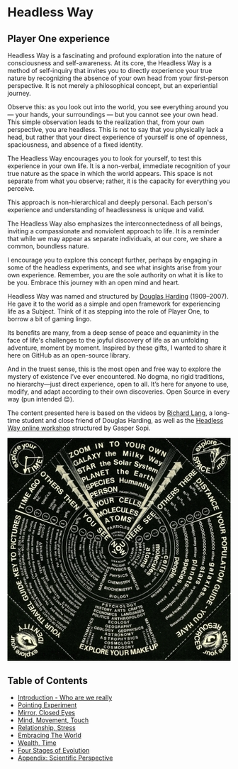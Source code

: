 # Headless Way
## Player One experience 

Headless Way is a fascinating and profound exploration into the nature of consciousness and self-awareness. At its core, the Headless Way is a method of self-inquiry that invites you to directly experience your true nature by recognizing the absence of your own head from your first-person perspective. It is not merely a philosophical concept, but an experiential journey.

Observe this: as you look out into the world, you see everything around you — your hands, your surroundings — but you cannot see your own head. This simple observation leads to the realization that, from your own perspective, you are headless. This is not to say that you physically lack a head, but rather that your direct experience of yourself is one of openness, spaciousness, and absence of a fixed identity.

The Headless Way encourages you to look for yourself, to test this experience in your own life. It is a non-verbal, immediate recognition of your true nature as the space in which the world appears. This space is not separate from what you observe; rather, it is the capacity for everything you perceive.

This approach is non-hierarchical and deeply personal. Each person's experience and understanding of headlessness is unique and valid.

The Headless Way also emphasizes the interconnectedness of all beings, inviting a compassionate and nonviolent approach to life. It is a reminder that while we may appear as separate individuals, at our core, we share a common, boundless nature.

I encourage you to explore this concept further, perhaps by engaging in some of the headless experiments, and see what insights arise from your own experience. Remember, you are the sole authority on what it is like to be you. Embrace this journey with an open mind and heart.

Headless Way was named and structured by [Douglas Harding](https://en.wikipedia.org/wiki/Douglas_Harding) (1909–2007). He gave it to the world as a simple and open framework for experiencing life as a Subject. Think of it as stepping into the role of Player One, to borrow a bit of gaming lingo.

Its benefits are many, from a deep sense of peace and equanimity in the face of life's challenges to the joyful discovery of life as an unfolding adventure, moment by moment. Inspired by these gifts, I wanted to share it here on GitHub as an open-source library.

And in the truest sense, this is the most open and free way to explore the mystery of existence I’ve ever encountered. No dogma, no rigid traditions, no hierarchy—just direct experience, open to all. It’s here for anyone to use, modify, and adapt according to their own discoveries. Open Source in every way (pun intended 😊).

The content presented here is based on the videos by [Richard Lang](https://www.headless.org/contact/richard-lang.htm), a long-time student and close friend of Douglas Harding, as well as the [Headless Way online workshop](https://headless.glide.page/dl/ddecb1) structured by Gasper Sopi.

![Youniverse](img/youniverse.jpg "Douglas Harding’s original 'Youniverse' model")

## Table of Contents
  - [Introduction - Who are we really](introduction.md/)
  - [Pointing Experiment](pointing-experiment.md/)
  - [Mirror, Closed Eyes](mirror-closed-eyes.md/)
  - [Mind, Movement, Touch](mind-movement-touch.md/)
  - [Relationship, Stress](relationship-stress.md/)
  - [Embracing The World](embracing-the-world.md/)
  - [Wealth, Time](wealth-time.md/)
  - [Four Stages of Evolution](four-stages-of-evolution.md/)
  - [Appendix: Scientific Perspective](science.md/)

